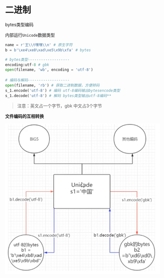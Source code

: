 # 二进制

bytes类型编码

内部运行`Unicode`数据类型

```python
name = r'王\\t嘿嘿\\n' # 原生字符
b = b'\xe4\xe8\xad\xe5\x9b\xfa' # bytes
```

```python
# bytes类型-------------------
encoding:utf-8 # gbk
open(filename, 'wb', encoding = 'utf-8')

# 编码与解码-------------------
open(filename, 'rb') # 获取二进制数据，方便转码
s_1.encode('utf-8') # 编码 utf-8编码输出bytesencode类型
s_1.decode('utf-8') # 解码 bytes类型输出utf-8编码**
```

>   注意：英文占一个字节，gbk 中文占3个字节

**文件编码的互相转换**

![文件编码的互相转换](../img/20200917231743.png)

